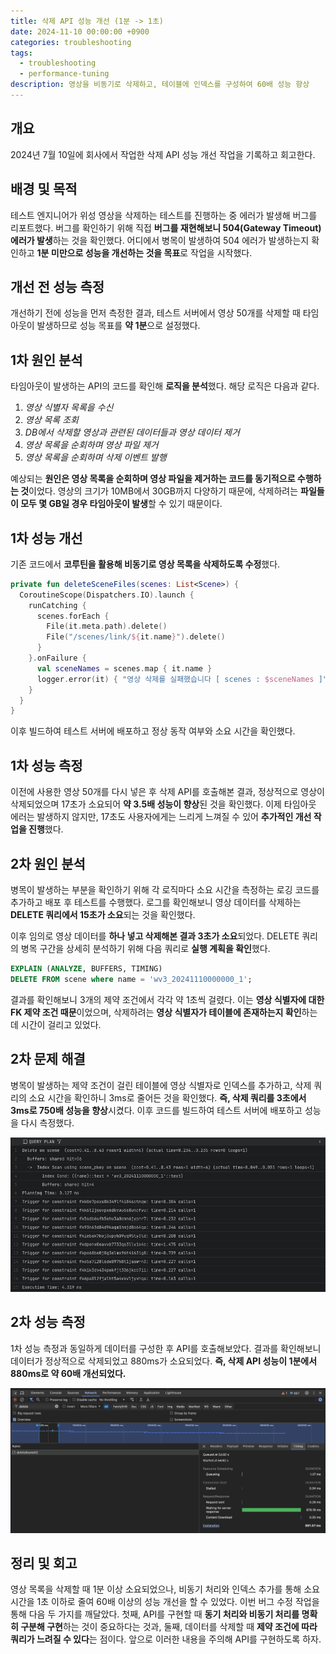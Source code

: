 ```yaml
---
title: 삭제 API 성능 개선 (1분 -> 1초)
date: 2024-11-10 00:00:00 +0900
categories: troubleshooting
tags:
  - troubleshooting
  - performance-tuning
description: 영상을 비동기로 삭제하고, 테이블에 인덱스를 구성하여 60배 성능 향상
---
```


## 개요

2024년 7월 10일에 회사에서 작업한 삭제 API 성능 개선 작업을 기록하고 회고한다.

## 배경 및 목적

테스트 엔지니어가 위성 영상을 삭제하는 테스트를 진행하는 중 에러가 발생해 버그를 리포트했다. 버그를 확인하기 위해 직접 **버그를 재현해보니 504(Gateway Timeout) 에러가 발생**하는 것을 확인했다. 어디에서 병목이 발생하여 504 에러가 발생하는지 확인하고 **1분 미만으로 성능을 개선하는 것을 목표**로 작업을 시작했다.

## 개선 전 성능 측정

개선하기 전에 성능을 먼저 측정한 결과, 테스트 서버에서 영상 50개를 삭제할 때 타임아웃이 발생하므로 성능 목표를 **약 1분**으로 설정했다.

## 1차 원인 분석

타임아웃이 발생하는 API의 코드를 확인해 **로직을 분석**했다. 해당 로직은 다음과 같다.

1. _영상 식별자 목록을 수신_
2. _영상 목록 조회_
3. _DB에서 삭제할 영상과 관련된 데이터들과 영상 데이터 제거_
4. _영상 목록을 순회하며 영상 파일 제거_
5. _영상 목록을 순회하며 삭제 이벤트 발행_

예상되는 **원인은 영상 목록을 순회하며 영상 파일을 제거하는 코드를 동기적으로 수행하는 것**이었다. 영상의 크기가 10MB에서 30GB까지 다양하기 때문에, 삭제하려는 **파일들이 모두 몇 GB일 경우 타임아웃이 발생**할 수 있기 때문이다.

## 1차 성능 개선

기존 코드에서 **코루틴을 활용해 비동기로 영상 목록을 삭제하도록 수정**했다.

```kotlin
private fun deleteSceneFiles(scenes: List<Scene>) {
  CoroutineScope(Dispatchers.IO).launch {
    runCatching {
      scenes.forEach {
        File(it.meta.path).delete()
        File("/scenes/link/${it.name}").delete()
      }
    }.onFailure {
      val sceneNames = scenes.map { it.name }
      logger.error(it) { "영상 삭제를 실패했습니다 [ scenes : $sceneNames ]" }
    }
  }
}
```

이후 빌드하여 테스트 서버에 배포하고 정상 동작 여부와 소요 시간을 확인했다.

## 1차 성능 측정

이전에 사용한 영상 50개를 다시 넣은 후 삭제 API를 호출해본 결과, 정상적으로 영상이 삭제되었으며 17초가 소요되어 **약 3.5배 성능이 향상**된 것을 확인했다. 이제 타임아웃 에러는 발생하지 않지만, 17초도 사용자에게는 느리게 느껴질 수 있어 **추가적인 개선 작업을 진행**했다.

## 2차 원인 분석

병목이 발생하는 부분을 확인하기 위해 각 로직마다 소요 시간을 측정하는 로깅 코드를 추가하고 배포 후 테스트를 수행했다. 로그를 확인해보니 영상 데이터를 삭제하는 **DELETE 쿼리에서 15초가 소요**되는 것을 확인했다.

이후 임의로 영상 데이터를 **하나 넣고 삭제해본 결과 3초가 소요**되었다. DELETE 쿼리의 병목 구간을 상세히 분석하기 위해 다음 쿼리로 **실행 계획을 확인**했다.

```sql
EXPLAIN (ANALYZE, BUFFERS, TIMING)  
DELETE FROM scene where name = 'wv3_20241110000000_1';
```

결과를 확인해보니 3개의 제약 조건에서 각각 약 1초씩 걸렸다. 이는 **영상 식별자에 대한 FK 제약 조건 때문**이었으며, 삭제하려는 **영상 식별자가 테이블에 존재하는지 확인**하는 데 시간이 걸리고 있었다.

## 2차 문제 해결

병목이 발생하는 제약 조건이 걸린 테이블에 영상 식별자로 인덱스를 추가하고, 삭제 쿼리의 소요 시간을 확인하니 3ms로 줄어든 것을 확인했다. **즉, 삭제 쿼리를 3초에서 3ms로 750배 성능을 향상**시켰다. 이후 코드를 빌드하여 테스트 서버에 배포하고 성능을 다시 측정했다.

![query-plan](/assets/img/2024-11-10-delete-scene-performance-1.png)

## 2차 성능 측정

1차 성능 측정과 동일하게 데이터를 구성한 후 API를 호출해보았다. 결과를 확인해보니 데이터가 정상적으로 삭제되었고 880ms가 소요되었다. **즉, 삭제 API 성능이 1분에서 880ms로 약 60배 개선되었다.**

![query-plan](/assets/img/2024-11-10-delete-scene-performance-2.png)

## 정리 및 회고

영상 목록을 삭제할 때 1분 이상 소요되었으나, 비동기 처리와 인덱스 추가를 통해 소요 시간을 1초 이하로 줄여 60배 이상의 성능 개선을 할 수 있었다. 이번 버그 수정 작업을 통해 다음 두 가지를 깨달았다. 첫째, API를 구현할 때 **동기 처리와 비동기 처리를 명확히 구분해 구현**하는 것이 중요하다는 것과, 둘째, 데이터를 삭제할 때 **제약 조건에 따라 쿼리가 느려질 수 있다**는 점이다. 앞으로 이러한 내용을 주의해 API를 구현하도록 하자.